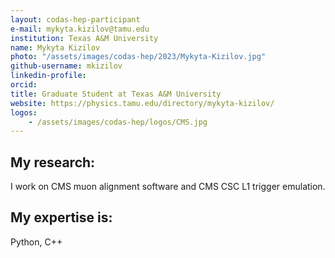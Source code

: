 ```yaml
---
layout: codas-hep-participant
e-mail: mykyta.kizilov@tamu.edu
institution: Texas A&M University
name: Mykyta Kizilov
photo: "/assets/images/codas-hep/2023/Mykyta-Kizilov.jpg"
github-username: mkizilov
linkedin-profile:
orcid:
title: Graduate Student at Texas A&M University
website: https://physics.tamu.edu/directory/mykyta-kizilov/
logos:
    - /assets/images/codas-hep/logos/CMS.jpg
---
```


## My research:
I work on CMS muon alignment software and CMS CSC L1 trigger emulation.

## My expertise is:
Python, C++